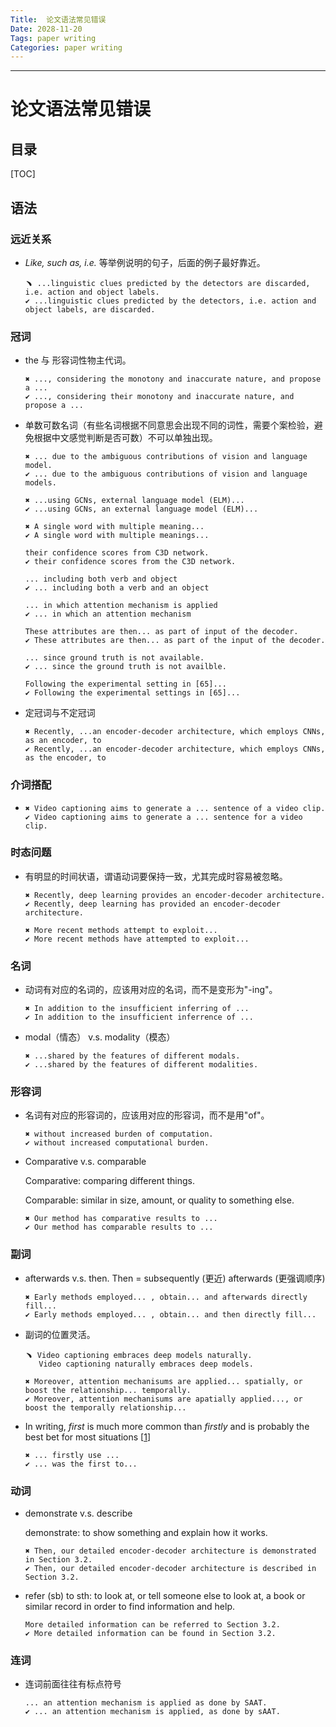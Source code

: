 ```yaml
---
Title:  论文语法常见错误
Date: 2028-11-20 
Tags: paper writing
Categories: paper writing
---
```


***
# 论文语法常见错误

## 目录

[TOC]

## 语法

### 远近关系

* *Like, such as, i.e.* 等举例说明的句子，后面的例子最好靠近。

  ```
  ﹅ ...linguistic clues predicted by the detectors are discarded, i.e. action and object labels.
  ✔️ ...linguistic clues predicted by the detectors, i.e. action and object labels, are discarded.
  ```



### 冠词

* the 与 形容词性物主代词。

  ```
  ✖️ ..., considering the monotony and inaccurate nature, and propose a ...
  ✔️ ..., considering their monotony and inaccurate nature, and propose a ...
  ```

* 单数可数名词（有些名词根据不同意思会出现不同的词性，需要个案检验，避免根据中文感觉判断是否可数）不可以单独出现。

  ```
  ✖️ ... due to the ambiguous contributions of vision and language model.
  ✔️ ... due to the ambiguous contributions of vision and language models.
  
  ✖️ ...using GCNs, external language model (ELM)...
  ✔️ ...using GCNs, an external language model (ELM)...
  
  ✖️ A single word with multiple meaning...
  ✔️ A single word with multiple meanings...
  
  their confidence scores from C3D network.
  ✔️ their confidence scores from the C3D network.
  
  ... including both verb and object
  ✔️ ... including both a verb and an object
  
  ... in which attention mechanism is applied
  ✔️ ... in which an attention mechanism
  
  These attributes are then... as part of input of the decoder.
  ✔️ These attributes are then... as part of the input of the decoder.
  
  ... since ground truth is not available.
  ✔️ ... since the ground truth is not availble.
  
  Following the experimental setting in [65]...
  ✔️ Following the experimental settings in [65]...
  ```

* 定冠词与不定冠词

  ```
  ✖️ Recently, ...an encoder-decoder architecture, which employs CNNs, as an encoder, to
  ✔️ Recently, ...an encoder-decoder architecture, which employs CNNs, as the encoder, to 
  ```

  

### 介词搭配

* ```
  ✖️ Video captioning aims to generate a ... sentence of a video clip.
  ✔️ Video captioning aims to generate a ... sentence for a video clip.
  ```



### 时态问题

* 有明显的时间状语，谓语动词要保持一致，尤其完成时容易被忽略。

  ```
  ✖️ Recently, deep learning provides an encoder-decoder architecture.
  ✔️ Recently, deep learning has provided an encoder-decoder architecture.
  
  ✖️ More recent methods attempt to exploit...
  ✔️ More recent methods have attempted to exploit...
  ```



### 名词

* 动词有对应的名词的，应该用对应的名词，而不是变形为"-ing"。

  ```
  ✖️ In addition to the insufficient inferring of ...
  ✔️ In addition to the insufficient inferrence of ...
  ```

* modal（情态） v.s. modality（模态）

  ```
  ✖️ ...shared by the features of different modals.
  ✔️ ...shared by the features of different modalities.
  ```

  

### 形容词

* 名词有对应的形容词的，应该用对应的形容词，而不是用"of"。

  ```
  ✖️ without increased burden of computation.
  ✔️ without increased computational burden.
  ```

* Comparative v.s. comparable

  Comparative: comparing different things.

  Comparable: similar in size, amount, or quality to something else.

  ```
  ✖️ Our method has comparative results to ...
  ✔️ Our method has comparable results to ...
  ```

  

### 副词

* afterwards v.s. then. Then = subsequently (更近) afterwards (更强调顺序)

  ```
  ✖️ Early methods employed... , obtain... and afterwards directly fill...
  ✔️ Early methods employed... , obtain... and then directly fill...
  ```

* 副词的位置灵活。

  ```
  ﹅ Video captioning embraces deep models naturally.
     Video captioning naturally embraces deep models.
     
  ✖️ Moreover, attention mechanisums are applied... spatially, or boost the relationship... temporally.
  ✔️ Moreover, attention mechanisums are apatially applied..., or boost the temporally relationship...
  ```

* In writing, *first* is much more common than *firstly* and is probably the best bet for most situations \[[1](https://www.merriam-webster.com/words-at-play/first-or-firstly#:~:text=History%20of%20Firstly&text=When%20firstly%20was%20finally%20added,Improperly%20used%20instead%20of%20first.%E2%80%9D)]

  ```
  ✖️ ... firstly use ...
  ✔️ ... was the first to...
  ```

  

### 动词

* demonstrate v.s. describe

  demonstrate: to show something and explain how it works. 

  ```
  ✖️ Then, our detailed encoder-decoder architecture is demonstrated in Section 3.2.
  ✔️ Then, our detailed encoder-decoder architecture is described in Section 3.2.
  ```

* refer (sb) to sth: to look at, or tell someone else to look at, a book or similar record in order to find information and help.

   ```
  More detailed information can be referred to Section 3.2.
  ✔️ More detailed information can be found in Section 3.2.
  ```

  

### 连词

* 连词前面往往有标点符号

  ```
  ... an attention mechanism is applied as done by SAAT.
  ✔️ ... an attention mechanism is applied, as done by sAAT.
  ```

  

